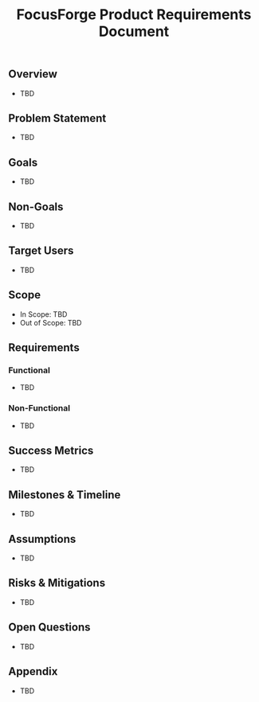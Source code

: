 ﻿---
title: FocusForge Product Requirements Document
repository: D:\repos\Dadudekc\FocusForge
owner: Unknown
status: Draft
version: 1.0
last_updated: 2025-08-13
x-standard-prd: v1
---

## Overview
- TBD

## Problem Statement
- TBD

## Goals
- TBD

## Non-Goals
- TBD

## Target Users
- TBD

## Scope
- In Scope: TBD
- Out of Scope: TBD

## Requirements
### Functional
- TBD

### Non-Functional
- TBD

## Success Metrics
- TBD

## Milestones & Timeline
- TBD

## Assumptions
- TBD

## Risks & Mitigations
- TBD

## Open Questions
- TBD

## Appendix
- TBD

